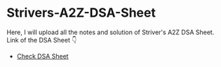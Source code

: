 # Strivers-A2Z-DSA-Sheet
Here, I will upload all the notes and solution of Striver's A2Z DSA Sheet.<br>
Link of the DSA Sheet 👇
- [Check DSA Sheet](https://takeuforward.org/strivers-a2z-dsa-course/strivers-a2z-dsa-course-sheet-2/)
